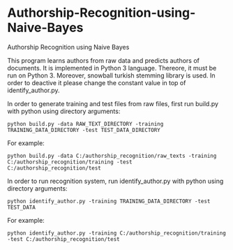 # Authorship-Recognition-using-Naive-Bayes
Authorship Recognition using Naive Bayes

This program learns authors from raw data and predicts authors of documents. It is implemented in Python 3 language. Thereore, it must be run on Python 3.
Moreover, snowball turkish stemming library is used. In order to deactive it please change the constant value in top of identify_author.py.

In order to generate training and test files from raw files, first run build.py with python using directory arguments:

    python build.py -data RAW_TEXT_DIRECTORY -training TRAINING_DATA_DIRECTORY -test TEST_DATA_DIRECTORY

For example:

    python build.py -data C:/authorship_recognition/raw_texts -training C:/authorship_recognition/training -test C:/authorship_recognition/test

In order to run recognition system, run identify_author.py with python using directory arguments:

    python identify_author.py -training TRAINING_DATA_DIRECTORY -test TEST_DATA

For example:

    python identify_author.py -training C:/authorship_recognition/training -test C:/authorship_recognition/test
